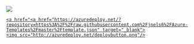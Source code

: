<a href="https://portal.azure.com/#create/Microsoft.Template/uri/https%3A%2F%2Fraw.githubusercontent.com%2Fjnels6%2FAzure-Templates%2Fmaster%2Ftemplate.json" target="_blank">
    <img src="http://azuredeploy.net/deploybutton.png"/>
    
    
    
    <a href="<a href="https://azuredeploy.net/?repository=https%3A%2F%2Fraw.githubusercontent.com%2Fjnels6%2FAzure-Templates%2Fmaster%2Ftemplate.json" target="_blank">
    <img src="http://azuredeploy.net/deploybutton.png"/>
